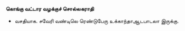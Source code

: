 **கொங்கு வட்டார வழக்குச் சொல்லகராதி**
- வசதியாக. சவேரி வண்டிலெ ரெண்டுபேரு உக்காந்தாஆடபாடலா இருக்கு.


